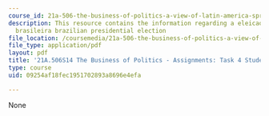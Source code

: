 ```yaml
---
course_id: 21a-506-the-business-of-politics-a-view-of-latin-america-spring-2014
description: This resource contains the information regarding a eleicao presidencial
  brasileira brazilian presidential election
file_location: /coursemedia/21a-506-the-business-of-politics-a-view-of-latin-america-spring-2014/09254af18fec1951702893a8696e4efa_MIT21A_506S14_Task4Studnt.pdf
file_type: application/pdf
layout: pdf
title: '21A.506S14 The Business of Politics - Assignments: Task 4 Student Example'
type: course
uid: 09254af18fec1951702893a8696e4efa

---
```

None